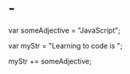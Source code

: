 # -
var someAdjective = "JavaScript";

var myStr = "Learning to code is ";

myStr += someAdjective;



